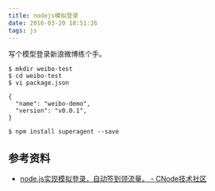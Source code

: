 ```yaml
---
title: nodejs模拟登录
date: 2016-03-20 18:51:26
tags: js
---
```


写个模型登录新浪微博练个手。

```
$ mkdir weibo-test
$ cd weibo-test
$ vi package.json

{
  "name": "weibo-demo",
  "version": "v0.0.1",
}

$ npm install superagent --save
```

## 参考资料
- [node.js实现模拟登录，自动签到领流量。 - CNode技术社区](https://cnodejs.org/topic/54e96cf7ddce2d471403203f)
